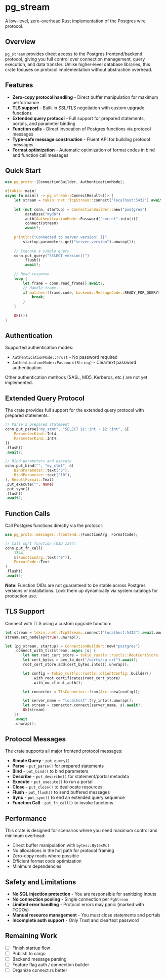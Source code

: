# pg_stream

A low-level, zero-overhead Rust implementation of the Postgres wire protocol.

## Overview

`pg_stream` provides direct access to the Postgres frontend/backend protocol, giving you full control over connection management, query execution, and data transfer. Unlike higher-level database libraries, this crate focuses on protocol implementation without abstraction overhead.

## Features

- **Zero-copy protocol handling** - Direct buffer manipulation for maximum performance
- **TLS support** - Built-in SSL/TLS negotiation with custom upgrade functions
- **Extended query protocol** - Full support for prepared statements, portals, and parameter binding
- **Function calls** - Direct invocation of Postgres functions via protocol messages
- **Type-safe message construction** - Fluent API for building protocol messages
- **Format optimization** - Automatic optimization of format codes in bind and function call messages

## Quick Start

```rust
use pg_proto::{ConnectionBuilder, AuthenticationMode};

#[tokio::main]
async fn main() -> pg_stream::ConnectResult<()> {
    let stream = tokio::net::TcpStream::connect("localhost:5432").await?;
    
    let (mut conn, startup) = ConnectionBuilder::new("postgres")
        .database("mydb")
        .auth(AuthenticationMode::Password("secret".into()))
        .connect(stream)
        .await?;
    
    println!("Connected to server version: {}", 
        startup.parameters.get("server_version").unwrap());
    
    // Execute a simple query
    conn.put_query("SELECT version()")
        .flush()
        .await?;
    
    // Read response
    loop {
        let frame = conn.read_frame().await?;
        // Handle frame...
        if matches!(frame.code, backend::MessageCode::READY_FOR_QUERY) {
            break;
        }
    }
    
    Ok(())
}
```

## Authentication

Supported authentication modes:

- `AuthenticationMode::Trust` - No password required
- `AuthenticationMode::Password(String)` - Cleartext password authentication

Other authentication methods (SASL, MD5, Kerberos, etc.) are not yet implemented.

## Extended Query Protocol

The crate provides full support for the extended query protocol with prepared statements:

```rust
// Parse a prepared statement
conn.put_parse("my_stmt", "SELECT $1::int + $2::int", &[
    ParameterKind::Int4,
    ParameterKind::Int4,
])
.flush()
.await?;

// Bind parameters and execute
conn.put_bind("", "my_stmt", &[
    BindParameter::text("5"),
    BindParameter::text("10"),
], ResultFormat::Text)
.put_execute("", None)
.put_sync()
.flush()
.await?;
```

## Function Calls

Call Postgres functions directly via the protocol:

```rust
use pg_proto::messages::frontend::{FunctionArg, FormatCode};

// Call sqrt function (OID 1344)
conn.put_fn_call(
    1344,
    &[FunctionArg::text("9")],
    FormatCode::Text
)
.flush()
.await?;
```

**Note**: Function OIDs are not guaranteed to be stable across Postgres versions or installations. Look them up dynamically via system catalogs for production use.

## TLS Support

Connect with TLS using a custom upgrade function:

```rust
let stream = tokio::net::TcpStream::connect("localhost:5432").await.unwrap();
stream.set_nodelay(true).unwrap();

let (pg_stream, startup) = ConnectionBuilder::new("postgres")
    .connect_with_tls(stream, async |s| {
        let mut root_cert_store = tokio_rustls::rustls::RootCertStore::empty();
        let cert_bytes = pem_to_der("/certs/ca.crt").await?;
        root_cert_store.add(cert_bytes.into()).unwrap();

        let config = tokio_rustls::rustls::ClientConfig::builder()
            .with_root_certificates(root_cert_store)
            .with_no_client_auth();

        let connector = TlsConnector::from(Arc::new(config));

        let server_name = "localhost".try_into().unwrap();
        let stream = connector.connect(server_name, s).await?;
        Ok(stream)
    })
    .await
    .unwrap();
```

## Protocol Messages

The crate supports all major frontend protocol messages:

- **Simple Query** - `put_query()`
- **Parse** - `put_parse()` for prepared statements
- **Bind** - `put_bind()` to bind parameters
- **Describe** - `put_describe()` for statement/portal metadata
- **Execute** - `put_execute()` to run a portal
- **Close** - `put_close()` to deallocate resources
- **Flush** - `put_flush()` to send buffered messages
- **Sync** - `put_sync()` to end an extended query sequence
- **Function Call** - `put_fn_call()` to invoke functions

## Performance

This crate is designed for scenarios where you need maximum control and minimum overhead:

- Direct buffer manipulation with `bytes::BytesMut`
- No allocations in the hot path for protocol framing
- Zero-copy reads where possible
- Efficient format code optimization
- Minimum dependencies

## Safety and Limitations

- **No SQL injection protection** - You are responsible for sanitizing inputs
- **No connection pooling** - Single connection per `PgStream`
- **Limited error handling** - Protocol errors may panic (marked with TODOs)
- **Manual resource management** - You must close statements and portals
- **Incomplete auth support** - Only Trust and cleartext password

## Remaining Work
- [ ] Finish startup flow
- [ ] Publish to cargo
- [ ] Backend message parsing
- [ ] Feature flag auth / connection builder
- [ ] Organize connect.rs better